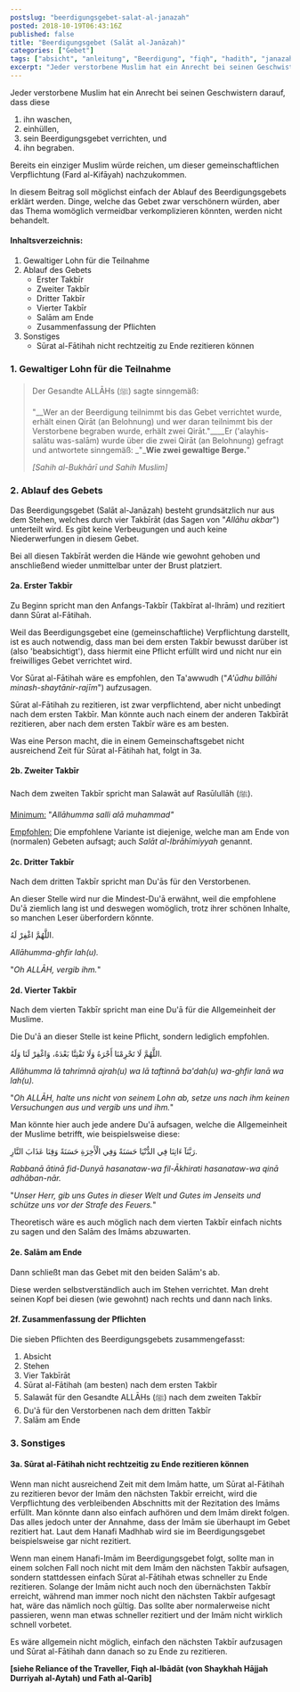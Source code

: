 ```yaml
---
postslug: "beerdigungsgebet-salat-al-janazah"
posted: 2018-10-19T06:43:16Z
published: false
title: "Beerdigungsgebet (Salāt al-Janāzah)"
categories: ["Gebet"]
tags: ["absicht", "anleitung", "Beerdigung", "fiqh", "hadith", "janazah", "madhhab", "salah", "shafi"]
excerpt: "Jeder verstorbene Muslim hat ein Anrecht bei seinen Geschwistern darauf, dass dieseBereits ein einz..."
---
```


Jeder verstorbene Muslim hat ein Anrecht bei seinen Geschwistern darauf, dass diese

1. ihn waschen,
2. einhüllen,
3. sein Beerdigungsgebet verrichten, und
4. ihn begraben.

Bereits ein einziger Muslim würde reichen, um dieser gemeinschaftlichen Verpflichtung (Fard al-Kifāyah) nachzukommen.

In diesem Beitrag soll möglichst einfach der Ablauf des Beerdigungsgebets erklärt werden. Dinge, welche das Gebet zwar verschönern würden, aber das Thema womöglich vermeidbar verkomplizieren könnten, werden nicht behandelt.

#### Inhaltsverzeichnis:

1. Gewaltiger Lohn für die Teilnahme
2. Ablauf des Gebets
    * Erster Takbīr
    * Zweiter Takbīr
    * Dritter Takbīr
    * Vierter Takbīr
    * Salām am Ende
    * Zusammenfassung der Pflichten
3. Sonstiges
    * Sūrat al-Fātihah nicht rechtzeitig zu Ende rezitieren können

### 1\. Gewaltiger Lohn für die Teilnahme

> Der Gesandte ALLĀHs (ﷺ) sagte sinngemäß:
> 
> "__Wer an der Beerdigung teilnimmt bis das Gebet verrichtet wurde, erhält einen Qirāt (an Belohnung) und wer daran teilnimmt bis der Verstorbene begraben wurde, erhält zwei Qirāt."____Er ('alayhis-salātu was-salām) wurde über die zwei Qirāt (an Belohnung) gefragt und antwortete sinngemäß: _"___Wie zwei gewaltige Berge.__"
> 
> <cite>[Sahih al-Bukhārī und Sahih Muslim]</cite>

### 2\. Ablauf des Gebets

Das Beerdigungsgebet (Salāt al-Janāzah) besteht grundsätzlich nur aus dem Stehen, welches durch vier Takbīrāt (das Sagen von "_Allāhu akbar_") unterteilt wird. Es gibt keine Verbeugungen und auch keine Niederwerfungen in diesem Gebet.

Bei all diesen Takbīrāt werden die Hände wie gewohnt gehoben und anschließend wieder unmittelbar unter der Brust platziert.

#### 2a. Erster Takbīr

Zu Beginn spricht man den Anfangs-Takbīr (Takbīrat al-Ihrām) und rezitiert dann Sūrat al-Fātihah.

Weil das Beerdigungsgebet eine (gemeinschaftliche) Verpflichtung darstellt, ist es auch notwendig, dass man bei dem ersten Takbīr bewusst darüber ist (also 'beabsichtigt'), dass hiermit eine Pflicht erfüllt wird und nicht nur ein freiwilliges Gebet verrichtet wird.

Vor Sūrat al-Fātihah wäre es empfohlen, den Ta'awwudh ("_A'ūdhu billāhi minash-shaytānir-rajīm_") aufzusagen.

Sūrat al-Fātihah zu rezitieren, ist zwar verpflichtend, aber nicht unbedingt nach dem ersten Takbīr. Man könnte auch nach einem der anderen Takbīrāt rezitieren, aber nach dem ersten Takbīr wäre es am besten.

Was eine Person macht, die in einem Gemeinschaftsgebet nicht ausreichend Zeit für Sūrat al-Fātihah hat, folgt in 3a.

#### 2b. Zweiter Takbīr

Nach dem zweiten Takbīr spricht man Salawāt auf Rasūlullāh (ﷺ).

<span style="text-decoration:underline;">Minimum:</span> "_Allāhumma salli alā muhammad"_

<span style="text-decoration:underline;">Empfohlen:</span> Die empfohlene Variante ist diejenige, welche man am Ende von (normalen) Gebeten aufsagt; auch _Salāt al-Ibrāhīmiyyah_ genannt.

#### 2c. Dritter Takbīr

Nach dem dritten Takbīr spricht man Du'ās für den Verstorbenen.

An dieser Stelle wird nur die Mindest-Du'ā erwähnt, weil die empfohlene Du'ā ziemlich lang ist und deswegen womöglich, trotz ihrer schönen Inhalte, so manchen Leser überfordern könnte.

اللَّهُمَّ اغْفِرْ لَهُ.

_Allāhumma-ghfir lah(u)._

"_Oh ALLĀH, vergib ihm._"

#### 2d. Vierter Takbīr

Nach dem vierten Takbīr spricht man eine Du'ā für die Allgemeinheit der Muslime.

Die Du'ā an dieser Stelle ist keine Pflicht, sondern lediglich empfohlen.

اللَّهُمَّ لَا تَحْرِمْنَا أَجْرَهُ وَلَا تَفْتِنَّا بَعْدَهُ، وَاغْفِرْ لَنَا وَلَهُ.

_Allāhumma lā tahrimnā ajrah(u) wa lā taftinnā ba'dah(u) wa-ghfir lanā wa lah(u)._

"_Oh ALLĀH, halte uns nicht von seinem Lohn ab, setze uns nach ihm keinen Versuchungen aus und vergib uns und ihm._"

Man könnte hier auch jede andere Du'ā aufsagen, welche die Allgemeinheit der Muslime betrifft, wie beispielsweise diese:

رَبَّنَآ ءَاتِنَا فِي الدُّنْيَا حَسَنَةً وَفِي الْأَخِرَةِ حَسَنَةً وَقِنَا عَذَابَ النَّارِ.

_Rabbanā ātinā fid-Dunyā hasanataw-wa fil-Ākhirati hasanataw-wa qinā adhāban-nār._

"_Unser Herr, gib uns Gutes in dieser Welt und Gutes im Jenseits und schütze uns vor der Strafe des Feuers._"

Theoretisch wäre es auch möglich nach dem vierten Takbīr einfach nichts zu sagen und den Salām des Imāms abzuwarten.

#### 2e. Salām am Ende

Dann schließt man das Gebet mit den beiden Salām's ab.

Diese werden selbstverständlich auch im Stehen verrichtet. Man dreht seinen Kopf bei diesen (wie gewohnt) nach rechts und dann nach links.

#### 2f. Zusammenfassung der Pflichten

Die sieben Pflichten des Beerdigungsgebets zusammengefasst:

1. Absicht
2. Stehen
3. Vier Takbīrāt
4. Sūrat al-Fātihah (am besten) nach dem ersten Takbīr
5. Salawāt für den Gesandte ALLĀHs (ﷺ) nach dem zweiten Takbīr
6. Du'ā für den Verstorbenen nach dem dritten Takbīr
7. Salām am Ende

### 3\. Sonstiges

#### 3a. Sūrat al-Fātihah nicht rechtzeitig zu Ende rezitieren können

Wenn man nicht ausreichend Zeit mit dem Imām hatte, um Sūrat al-Fātihah zu rezitieren bevor der Imām den nächsten Takbīr erreicht, wird die Verpflichtung des verbleibenden Abschnitts mit der Rezitation des Imāms erfüllt. Man könnte dann also einfach aufhören und dem Imām direkt folgen. Das alles jedoch unter der Annahme, dass der Imām sie überhaupt im Gebet rezitiert hat. Laut dem Hanafi Madhhab wird sie im Beerdigungsgebet beispielsweise gar nicht rezitiert.

Wenn man einem Hanafi-Imām im Beerdigungsgebet folgt, sollte man in einem solchen Fall noch nicht mit dem Imām den nächsten Takbīr aufsagen, sondern stattdessen einfach Sūrat al-Fātihah etwas schneller zu Ende rezitieren. Solange der Imām nicht auch noch den übernächsten Takbīr erreicht, während man immer noch nicht den nächsten Takbīr aufgesagt hat, wäre das nämlich noch gültig. Das sollte aber normalerweise nicht passieren, wenn man etwas schneller rezitiert und der Imām nicht wirklich schnell vorbetet.

Es wäre allgemein nicht möglich, einfach den nächsten Takbīr aufzusagen und Sūrat al-Fātihah dann danach so zu Ende zu rezitieren.

**[siehe Reliance of the Traveller, Fiqh al-Ibādāt (von Shaykhah Hājjah Durriyah al-Aytah) und Fath al-Qarīb]**